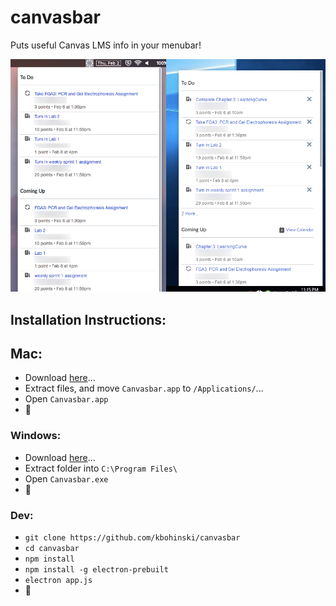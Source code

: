 # canvasbar
Puts useful Canvas LMS info in your menubar!

![Screenshot](https://raw.githubusercontent.com/kbohinski/canvasbar/master/screenshot.png)

## Installation Instructions:
## Mac:
* Download [here](https://github.com/kbohinski/canvasbar/releases/)...
* Extract files, and move `Canvasbar.app` to `/Applications/`...
* Open `Canvasbar.app`
* 🎉

### Windows:
* Download [here](https://github.com/kbohinski/canvasbar/releases/)...
* Extract folder into `C:\Program Files\`
* Open `Canvasbar.exe`
* 🎉

### Dev:
* `git clone https://github.com/kbohinski/canvasbar`
* `cd canvasbar`
* `npm install`
* `npm install -g electron-prebuilt`
* `electron app.js`
* 💯

